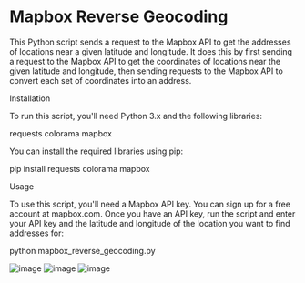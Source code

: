 

<h1>Mapbox Reverse Geocoding</h1>


This Python script sends a request to the Mapbox API to get the addresses of locations near a given latitude and longitude. It does this by first sending a request to the Mapbox API to get the coordinates of locations near the given latitude and longitude, then sending requests to the Mapbox API to convert each set of coordinates into an address.

Installation

To run this script, you'll need Python 3.x and the following libraries:

requests
colorama
mapbox


You can install the required libraries using pip:

pip install requests colorama mapbox

Usage


To use this script, you'll need a Mapbox API key. You can sign up for a free account at mapbox.com. Once you have an API key, run the script and enter your API key and the latitude and longitude of the location you want to find addresses for:

python mapbox_reverse_geocoding.py


![image](https://github.com/johannvig/geocoding-address-generator/assets/102874093/72af8f86-9367-484f-a7a8-fe977a9f2553)
![image](https://github.com/johannvig/geocoding-address-generator/assets/102874093/a7ea9255-c8b9-475a-9ba3-85496b95b3fc)
![image](https://github.com/johannvig/geocoding-address-generator/assets/102874093/1fa414cd-2ae2-4894-9dd5-ad7c993613a2)
